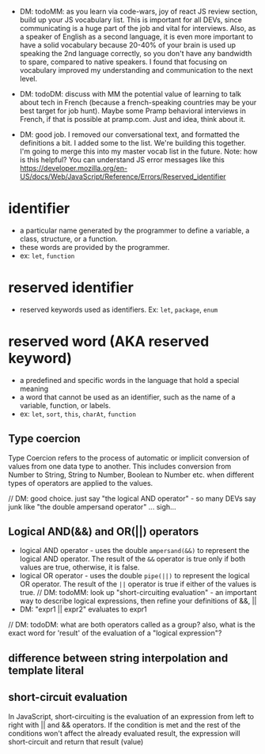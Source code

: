 
* DM: todoMM: as you learn via code-wars, joy of react JS review section, build up your JS vocabulary list. This is important for all DEVs, since communicating is a huge part of the job and vital for interviews. Also, as a speaker of English as a second language, it is even more important to have a solid vocabulary because 20-40% of your brain is used up speaking the 2nd language correctly, so you don't have any bandwidth to spare, compared to native speakers. I found that focusing on vocabulary improved my understanding and communication to the next level.
* DM: todoDM: discuss with MM the potential value of learning to talk about tech in French (because a french-speaking countries may be your best target for job hunt). Maybe some Pramp behavioral interviews in French, if that is possible at pramp.com. Just and idea, think about it.

* DM: good job. I removed our conversational text, and formatted the definitions a bit. I added some to the list. We're building this together. I'm going to merge this into my master vocab list in the future. Note: how is this helpful? You can understand JS error messages like this https://developer.mozilla.org/en-US/docs/Web/JavaScript/Reference/Errors/Reserved_identifier

# identifier 
- a particular name generated by the programmer to define a variable, a class, structure, or a function. 
- these words are provided by the programmer. 
- ex: `let`, `function`

# reserved identifier
- reserved keywords used as identifiers. Ex: `let`, `package`, `enum`

# reserved word (AKA reserved keyword)
- a predefined and specific words in the language that hold a special meaning
- a word that cannot be used as an identifier, such as the name of a variable, function, or labels.
- ex: `let`, `sort`, `this`, `charAt`, `function`

## Type coercion
Type Coercion refers to the process of automatic or implicit conversion of values from one data type to another. This includes conversion from Number to String, String to Number, Boolean to Number etc. when different types of operators are applied to the values.



// DM: good choice. just say "the logical AND operator" - so many DEVs say junk like "the double ampersand operator" ... sigh...
## Logical AND(&&) and OR(||) operators
* logical AND operator - uses the double `ampersand(&&)` to represent the logical AND operator.
    The result of the `&&` operator is true only if both values are true, otherwise, it is false.
* logical OR operator - uses the double `pipe(||)` to represent the logical OR operator.
    The result of the `||` operator is true if either of the values is true.
// DM: todoMM: look up "short-circuiting evaluation" - an important way to describe logical expressions, then refine your definitions of &&, ||
* DM: "expr1 || expr2" evaluates to expr1

// DM: todoDM: what are both operators called as a group? also, what is the exact word for 'result' of the evaluation of a "logical expression"?
## difference between string interpolation and template literal

<!-- MM: ???DM: These two expressions seem to be confusing at first to me, but I think string interpolation is the process to insert or embed, but template literal or string literal is the place to insert the string interpolation.
For example, a box with pens inside, a box is a template literal and pens are string interpolation 
DM: yes, in the sense that the template literal is what JS employs to make string interpolation happen. This will help clarify the differenct: string interpolation is an item for tech-vocabluary.md, and template literal belongs in this file.
DM: but yes the ${} is where the string interpolation happens in `text, text ${} more text`
DM: and: `text, text ${ 'any expression here will be coerced to a String' } more text`
-->

## short-circuit evaluation
In JavaScript, short-circuiting is the evaluation of an expression from left to right with || and && operators. If the condition is met and the rest of the conditions won't affect the already evaluated result, the expression will short-circuit and return that result (value)